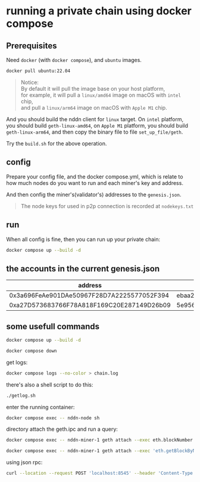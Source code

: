 # running a private chain using docker compose

## Prerequisites

Need `docker` (with `docker compose`), and `ubuntu` images.

```bash
docker pull ubuntu:22.04
```

> Notice:  
> By default it will pull the image base on your host platform,   
> for example, it will pull a `linux/amd64` image on macOS with `intel` chip,  
> and pull a `linux/arm64` image on macOS with `Apple M1` chip.

And you should build the nddn client for `linux` target. On `intel` platform, you should build `geth-linux-amd64`, on `Apple M1` platform, you should build `geth-linux-arm64`, and then copy the binary file to file `set_up_file/geth`.

Try the `build.sh` for the above operation.

## config

Prepare your config file, and the docker compose.yml, which is relate to how much nodes do you want to run and each miner's key and address.

And then config the miner's(validator's) addresses to the `genesis.json`.

> The node keys for used in p2p connection is recorded at `nodekeys.txt`

## run

When all config is fine, then you can run up your private chain:

```bash
docker compose up --build -d
```

## the accounts in the current genesis.json 

|address     |privatekey      |publickey|
|--|--|--|
|0x3a696FeAe901DAe50967F28D7A2225577052F394      |ebaa2febee077847f41b9bd23b28ba7318f37d92658ccbe194a2df432a93810f        |04aa560ea7a3a11bb3831a7f461132e5d8f6928de996784367575e25be66b775e1fcd4dac12e127c8596ea3fbe8bcd6b8ef87800233683c3074b292f68f8cdf763|
|0xa27D573683766F78A818F169C20E287149D26b09      |5e9561af4f2963911d4c04c0fe830666f57b0d87f9bd24ffc4f65aad2a2c2de1|        040fef6aa67ec70a8741d7524db255145fe6dd052e572aa92af5d447a813458ae278073beeb576da21304bfe4a8c84f990c1e84a2b5f39bb12d8f635b96e8642e6|

## some usefull commands

```bash
docker compose up --build -d

docker compose down
```

get logs:

```bash
docker compose logs --no-color > chain.log
```
there's also a shell script to do this:
```bash
./getlog.sh
```

enter the running container:

```bash
docker compose exec -- nddn-node sh
```

directory attach the geth.ipc and run a query:

```bash
docker compose exec -- nddn-miner-1 geth attach --exec eth.blockNumber  /root/data/geth.ipc

docker compose exec -- nddn-miner-1 geth attach --exec 'eth.getBlockByNumber("0x1",false)' /root/data/geth.ipc
```

using json rpc:

```bash
curl --location --request POST 'localhost:8545' --header 'Content-Type: application/json' --data-raw '{"jsonrpc": "2.0","method": "eth_blockNumber","params": [],"id": 10}'
```
